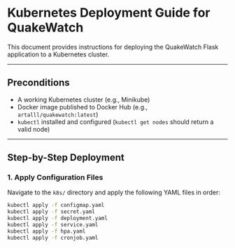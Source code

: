 # Kubernetes Deployment Guide for QuakeWatch

This document provides instructions for deploying the QuakeWatch Flask application to a Kubernetes cluster.

---

## Preconditions

- A working Kubernetes cluster (e.g., Minikube)
- Docker image published to Docker Hub (e.g., `artalll/quakewatch:latest`)
- `kubectl` installed and configured (`kubectl get nodes` should return a valid node)

---

## Step-by-Step Deployment

### 1. Apply Configuration Files

Navigate to the `k8s/` directory and apply the following YAML files in order:

```bash
kubectl apply -f configmap.yaml
kubectl apply -f secret.yaml
kubectl apply -f deployment.yaml
kubectl apply -f service.yaml
kubectl apply -f hpa.yaml
kubectl apply -f cronjob.yaml


